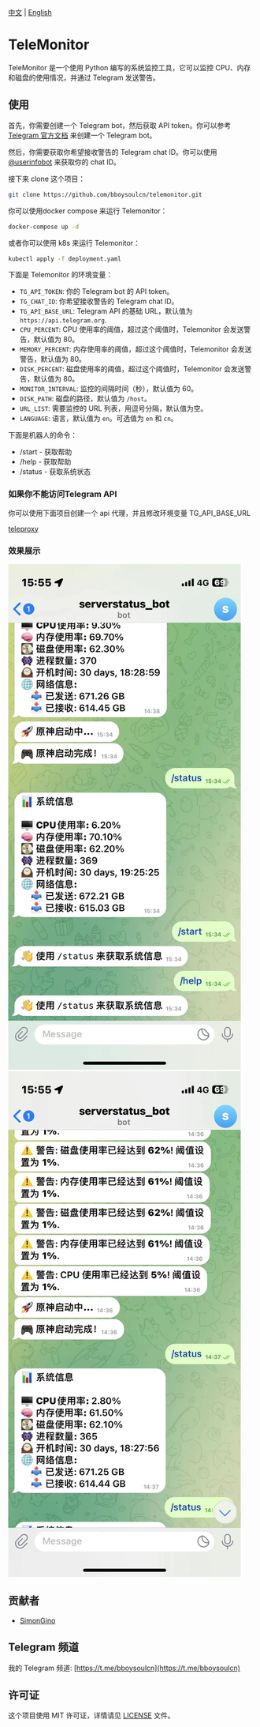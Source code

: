 [中文](README_CN.md) | [English](README.md)

# TeleMonitor

TeleMonitor 是一个使用 Python 编写的系统监控工具，它可以监控 CPU、内存和磁盘的使用情况，并通过 Telegram 发送警告。

## 使用

首先，你需要创建一个 Telegram bot，然后获取 API token。你可以参考 [Telegram 官方文档](https://core.telegram.org/bots/features#botfather) 来创建一个 Telegram bot。

然后，你需要获取你希望接收警告的 Telegram chat ID。你可以使用 [@userinfobot](https://t.me/userinfobot) 来获取你的 chat ID。

接下来 clone 这个项目：

```bash
git clone https://github.com/bboysoulcn/telemonitor.git
```

你可以使用docker compose 来运行 Telemonitor：

```bash
docker-compose up -d
```

或者你可以使用 k8s 来运行 Telemonitor：

```bash
kubectl apply -f deployment.yaml
```

下面是 Telemonitor 的环境变量：

- `TG_API_TOKEN`: 你的 Telegram bot 的 API token。
- `TG_CHAT_ID`: 你希望接收警告的 Telegram chat ID。
- `TG_API_BASE_URL`: Telegram API 的基础 URL，默认值为 `https://api.telegram.org`.
- `CPU_PERCENT`: CPU 使用率的阈值，超过这个阈值时，Telemonitor 会发送警告，默认值为 80。
- `MEMORY_PERCENT`: 内存使用率的阈值，超过这个阈值时，Telemonitor 会发送警告，默认值为 80。
- `DISK_PERCENT`: 磁盘使用率的阈值，超过这个阈值时，Telemonitor 会发送警告，默认值为 80。
- `MONITOR_INTERVAL`: 监控的间隔时间（秒），默认值为 60。
- `DISK_PATH`: 磁盘的路径，默认值为 `/host`。
- `URL_LIST`: 需要监控的 URL 列表，用逗号分隔，默认值为空。
- `LANGUAGE`: 语言，默认值为 `en`。可选值为 `en` 和 `cn`。

下面是机器人的命令：

- /start - 获取帮助
- /help - 获取帮助
- /status - 获取系统状态

### 如果你不能访问Telegram API

你可以使用下面项目创建一个 api 代理，并且修改环境变量 TG_API_BASE_URL

[teleproxy](https://github.com/bboysoulcn/teleproxy)

### 效果展示

![](./images/img1.webp)
![](./images/img2.webp)

## 贡献者

- [SimonGino](https://github.com/SimonGino)

## Telegram 频道

我的 Telegram 频道: [https://t.me/bboysoulcn](https://t.me/bboysoulcn)

## 许可证

这个项目使用 MIT 许可证，详情请见 [LICENSE](LICENSE) 文件。
